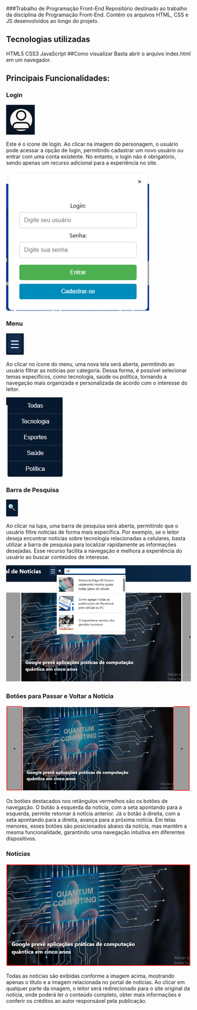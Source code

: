 ###Trabalho de Programação Front-End
Repositório destinado ao trabalho da disciplina de Programação Front-End.
Contém os arquivos HTML, CSS e JS desenvolvidos ao longo do projeto.

##  Tecnologias utilizadas
HTML5
CSS3
JavaScript
##Como visualizar
Basta abrir o arquivo index.html em um navegador.

## Principais Funcionalidades:

### Login

![App Screenshot](https://github.com/urbaneckkk/TrabalhoPFE/blob/main/imagens-readme/img-icone_login.png)

Este é o ícone de login. Ao clicar na imagem do personagem, o usuário pode acessar a opção de login, permitindo cadastrar um novo usuário ou entrar com uma conta existente. No entanto, o login não é obrigatório, sendo apenas um recurso adicional para a experiência no site.

![App Screenshot](https://github.com/urbaneckkk/TrabalhoPFE/blob/main/imagens-readme/img-tela_login.png)

### Menu

![App Screenshot](https://github.com/urbaneckkk/TrabalhoPFE/blob/main/imagens-readme/img-icone_menu.png)

Ao clicar no ícone do menu, uma nova tela será aberta, permitindo ao usuário filtrar as notícias por categoria. Dessa forma, é possível selecionar temas específicos, como tecnologia, saúde ou política, tornando a navegação mais organizada e personalizada de acordo com o interesse do leitor.

![App Screenshot](https://github.com/urbaneckkk/TrabalhoPFE/blob/main/imagens-readme/img-tela_menu.png)

### Barra de Pesquisa

![App Screenshot](https://github.com/urbaneckkk/TrabalhoPFE/blob/main/imagens-readme/img-lupa.png)

Ao clicar na lupa, uma barra de pesquisa será aberta, permitindo que o usuário filtre notícias de forma mais específica. Por exemplo, se o leitor deseja encontrar notícias sobre tecnologia relacionadas a celulares, basta utilizar a barra de pesquisa para localizar rapidamente as informações desejadas. Esse recurso facilita a navegação e melhora a experiência do usuário ao buscar conteúdos de interesse.

![App Screenshot](https://github.com/urbaneckkk/TrabalhoPFE/blob/main/imagens-readme/img-barra_pesquisa.png)

### Botões para Passar e Voltar a Notícia

![App Screenshot](https://github.com/urbaneckkk/TrabalhoPFE/blob/main/imagens-readme/img-botoes.png)

Os botões destacados nos retângulos vermelhos são os botões de navegação. O botão à esquerda da notícia, com a seta apontando para a esquerda, permite retornar à notícia anterior. Já o botão à direita, com a seta apontando para a direita, avança para a próxima notícia. Em telas menores, esses botões são posicionados abaixo da notícia, mas mantêm a mesma funcionalidade, garantindo uma navegação intuitiva em diferentes dispositivos.

### Notícias

![App Screenshot](https://github.com/urbaneckkk/TrabalhoPFE/blob/main/imagens-readme/img-noticias.png)

Todas as notícias são exibidas conforme a imagem acima, mostrando apenas o título e a imagem relacionada no portal de notícias. Ao clicar em qualquer parte da imagem, o leitor será redirecionado para o site original da notícia, onde poderá ler o conteúdo completo, obter mais informações e conferir os créditos ao autor responsável pela publicação.
